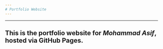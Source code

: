 ```yaml
---
# Portfolio Website
---
```

---

This is the portfolio website for _**Mohammad Asif**_, hosted via GitHub Pages.
---
